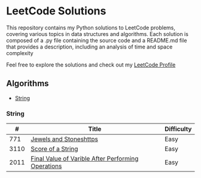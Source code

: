 # LeetCode Solutions

This repository contains my Python solutions to LeetCode problems, covering various topics in data structures and algorithms. Each solution is composed of a .py file 
containing the source code and a README.md file that provides a description, including an analysis of time and space complexity

Feel free to explore the solutions and check out my [LeetCode Profile](https://leetcode.com/u/vitorAugusto2/)

## Algorithms

* [String](https://github.com/vitorAugusto2/leetcode-solution/tree/main?tab=readme-ov-file#string)

### String

|  #   | Title                   | Difficulty    |
|------|-------------------------| ------------- |
| 771  | [Jewels and Stoneshttps](//github.com/vitorAugusto2/leetcode-solution/tree/main/problems/771.%20Jewels%20and%20Stones)   | Easy |
| 3110 | [Score of a String](https://github.com/vitorAugusto2/leetcode-solution/tree/main/problems/3110.%20Score%20of%20a%20String) | Easy          |
| 2011 | [Final Value of Varible After Performing Operations](https://github.com/vitorAugusto2/leetcode-solution/tree/main/problems/2011.%20Final%20Value%20of%20Varible%20After%20Performing%20Operations) | Easy |

